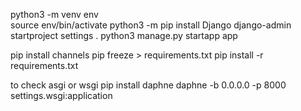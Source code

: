 python3 -m venv env  
source env/bin/activate 
python3 -m pip install Django
django-admin startproject settings . 
python3 manage.py startapp app

pip install channels
pip freeze > requirements.txt
pip install -r requirements.txt


to check asgi or wsgi
pip install daphne
daphne -b 0.0.0.0 -p 8000 settings.wsgi:application